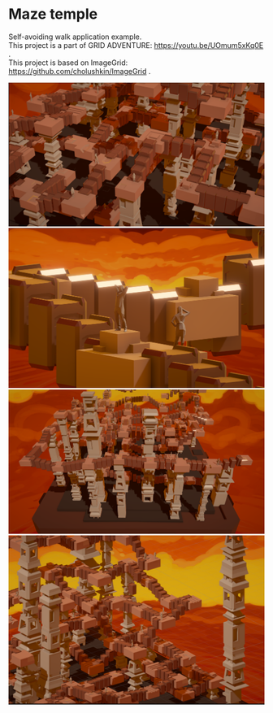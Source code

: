 # Maze temple
Self-avoiding walk application example. <br>
This project is a part of GRID ADVENTURE: https://youtu.be/UOmum5xKq0E .<br>
This project is based on ImageGrid: https://github.com/cholushkin/ImageGrid . <br>

![Screenshot_1](Images/Screenshot_1.png)
![Screenshot_2](Images/Screenshot_2.png)
![Screenshot_3](Images/Screenshot_3.png)
![Screenshot_4](Images/Screenshot_4.png)
